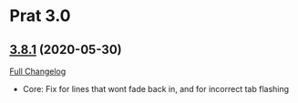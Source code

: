 # Prat 3.0

## [3.8.1](https://github.com/sylvanaar/prat-3-0/tree/3.8.1) (2020-05-30)
[Full Changelog](https://github.com/sylvanaar/prat-3-0/compare/3.8.0...3.8.1)

- Core: Fix for lines that wont fade back in, and for incorrect tab flashing  
